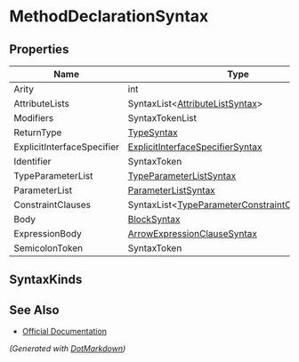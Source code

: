 # MethodDeclarationSyntax

## Properties

| Name                       | Type                                                                    |
| -------------------------- | ----------------------------------------------------------------------- |
| Arity                      | int                                                                     |
| AttributeLists             | SyntaxList\<[AttributeListSyntax](SyntaxList.md)>                       |
| Modifiers                  | SyntaxTokenList                                                         |
| ReturnType                 | [TypeSyntax](TypeSyntax.md)                                             |
| ExplicitInterfaceSpecifier | [ExplicitInterfaceSpecifierSyntax](ExplicitInterfaceSpecifierSyntax.md) |
| Identifier                 | SyntaxToken                                                             |
| TypeParameterList          | [TypeParameterListSyntax](TypeParameterListSyntax.md)                   |
| ParameterList              | [ParameterListSyntax](ParameterListSyntax.md)                           |
| ConstraintClauses          | SyntaxList\<[TypeParameterConstraintClauseSyntax](SyntaxList.md)>       |
| Body                       | [BlockSyntax](BlockSyntax.md)                                           |
| ExpressionBody             | [ArrowExpressionClauseSyntax](ArrowExpressionClauseSyntax.md)           |
| SemicolonToken             | SyntaxToken                                                             |

## SyntaxKinds

## See Also

* [Official Documentation](https://docs.microsoft.com/en-us/dotnet/api/microsoft.codeanalysis.csharp.syntax.methoddeclarationsyntax)


*\(Generated with [DotMarkdown](http://github.com/JosefPihrt/DotMarkdown)\)*